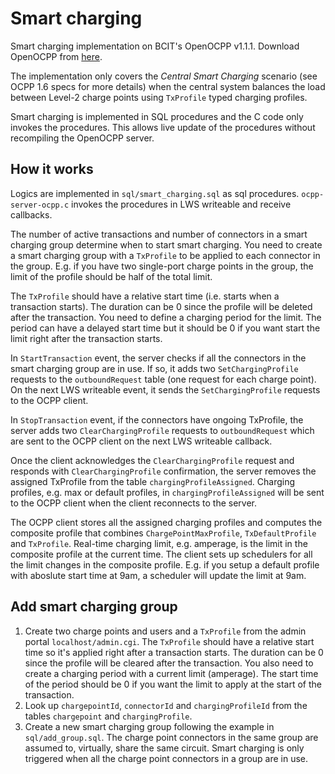 # Smart charging

Smart charging implementation on BCIT's OpenOCPP v1.1.1. Download OpenOCPP from [here](http://files.mgrid-bcit.ca/download/evid.php).

The implementation only covers the _Central Smart Charging_ scenario (see OCPP 1.6 specs for more details) when the central system balances the load between Level-2 charge points using `TxProfile` typed charging profiles.

Smart charging is implemented in SQL procedures and the C code only invokes the procedures. This allows live update of the procedures without recompiling the OpenOCPP server.

## How it works

Logics are implemented in `sql/smart_charging.sql` as sql procedures. `ocpp-server-ocpp.c` invokes the procedures in LWS writeable and receive callbacks.

The number of active transactions and number of connectors in a smart charging group determine when to start smart charging. You need to create a smart charging group with a `TxProfile` to be applied to each connector in the group. E.g. if you have two single-port charge points in the group, the limit of the profile should be half of the total limit.

The `TxProfile` should have a relative start time (i.e. starts when a transaction starts). The duration can be 0 since the profile will be deleted after the transaction. You need to define a charging period for the limit. The period can have a delayed start time but it should be 0 if you want start the limit right after the transaction starts.

In `StartTransaction` event, the server checks if all the connectors in the smart charging group are in use. If so, it adds two `SetChargingProfile` requests to the `outboundRequest` table (one request for each charge point). On the next LWS writeable event, it sends the `SetChargingProfile` requests to the OCPP client.

In `StopTransaction` event, if the connectors have ongoing TxProfile, the server adds two `ClearChargingProfile` requests to `outboundRequest` which are sent to the OCPP client on the next LWS writeable callback.

Once the client acknowledges the `ClearChargingProfile` request and responds with `ClearChargingProfile` confirmation, the server removes the assigned TxProfile from the table `chargingProfileAssigned`. Charging profiles, e.g. max or default profiles, in `chargingProfileAssigned` will be sent to the OCPP client when the client reconnects to the server.

The OCPP client stores all the assigned charging profiles and computes the composite profile that combines `ChargePointMaxProfile`, `TxDefaultProfile` and `TxProfile`. Real-time charging limit, e.g. amperage, is the limit in the composite profile at the current time. The client sets up schedulers for all the limit changes in the composite profile. E.g. if you setup a default profile with aboslute start time at 9am, a scheduler will update the limit at 9am.

## Add smart charging group

1. Create two charge points and users and a `TxProfile` from the admin portal `localhost/admin.cgi`. The `TxProfile` should have a relative start time so it's applied right after a transaction starts. The duration can be 0 since the profile will be cleared after the transaction. You also need to create a charging period with a current limit (amperage). The start time of the period should be 0 if you want the limit to apply at the start of the transaction.
1. Look up `chargepointId`, `connectorId` and `chargingProfileId` from the tables `chargepoint` and `chargingProfile`.
1. Create a new smart charging group following the example in `sql/add_group.sql`. The charge point connectors in the same group are assumed to, virtually, share the same circuit. Smart charging is only triggered when all the charge point connectors in a group are in use.
